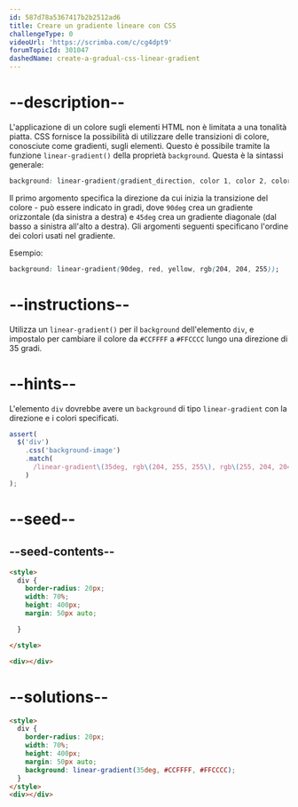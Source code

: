 ```yaml
---
id: 587d78a5367417b2b2512ad6
title: Creare un gradiente lineare con CSS
challengeType: 0
videoUrl: 'https://scrimba.com/c/cg4dpt9'
forumTopicId: 301047
dashedName: create-a-gradual-css-linear-gradient
---
```


# --description--

L'applicazione di un colore sugli elementi HTML non è limitata a una tonalità piatta. CSS fornisce la possibilità di utilizzare delle transizioni di colore, conosciute come gradienti, sugli elementi. Questo è possibile tramite la funzione `linear-gradient()` della proprietà `background`. Questa è la sintassi generale:

```css
background: linear-gradient(gradient_direction, color 1, color 2, color 3, ...);
```

Il primo argomento specifica la direzione da cui inizia la transizione del colore - può essere indicato in gradi, dove `90deg` crea un gradiente orizzontale (da sinistra a destra) e `45deg` crea un gradiente diagonale (dal basso a sinistra all'alto a destra). Gli argomenti seguenti specificano l'ordine dei colori usati nel gradiente.

Esempio:

```css
background: linear-gradient(90deg, red, yellow, rgb(204, 204, 255));
```

# --instructions--

Utilizza un `linear-gradient()` per il `background` dell'elemento `div`, e impostalo per cambiare il colore da `#CCFFFF` a `#FFCCCC` lungo una direzione di 35 gradi.

# --hints--

L'elemento `div` dovrebbe avere un `background` di tipo `linear-gradient` con la direzione e i colori specificati.

```js
assert(
  $('div')
    .css('background-image')
    .match(
      /linear-gradient\(35deg, rgb\(204, 255, 255\), rgb\(255, 204, 204\)\)/gi
    )
);
```

# --seed--

## --seed-contents--

```html
<style>
  div {
    border-radius: 20px;
    width: 70%;
    height: 400px;
    margin: 50px auto;

  }

</style>

<div></div>
```

# --solutions--

```html
<style>
  div {
    border-radius: 20px;
    width: 70%;
    height: 400px;
    margin: 50px auto;
    background: linear-gradient(35deg, #CCFFFF, #FFCCCC);
  }
</style>
<div></div>
```
